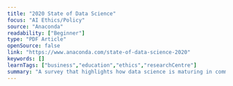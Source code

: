 ```yaml
---
title: "2020 State of Data Science"
focus: "AI Ethics/Policy"
source: "Anaconda"
readability: ["Beginner"]
type: "PDF Article"
openSource: false
link: "https://www.anaconda.com/state-of-data-science-2020"
keywords: []
learnTags: ["business","education","ethics","researchCentre"]
summary: "A survey that highlights how data science is maturing in commerical environments and academic institutions are preparing data science students for the workplace. "
---
```

